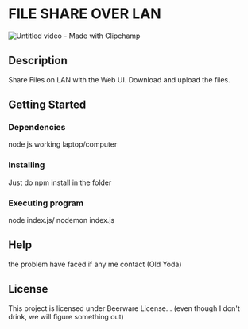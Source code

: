 # FILE SHARE OVER LAN

![Untitled video - Made with Clipchamp](https://github.com/user-attachments/assets/0c6ef1d1-99d5-4c1d-ab5d-04443585a7ee)



## Description

Share Files on LAN with the Web UI. Download and upload the files.

## Getting Started


### Dependencies

node js
working laptop/computer

### Installing

Just do npm install in the folder

### Executing program

node index.js/ nodemon index.js


## Help

the problem have faced if any me contact (Old Yoda)

<!-- ## Version History -->

<!-- Release feature in the near future(I hope so ). -->

## License

This project is licensed under Beerware License... (even though I don't drink, we will figure something out)



